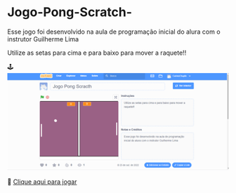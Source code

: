 # Jogo-Pong-Scratch-

Esse jogo foi desenvolvido na aula de programação inicial do alura com o instrutor Guilherme Lima

Utilize as setas para cima e para baixo para mover a raquete!!

🕹 ![Imagem do jogo Pong](./doc/image1.png)

🔗 [Clique aqui para jogar](https://scratch.mit.edu/projects/751007766)

